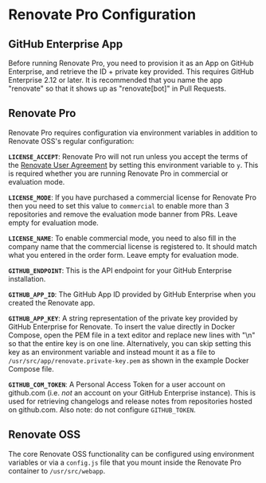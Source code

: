 # Renovate Pro Configuration

## GitHub Enterprise App

Before running Renovate Pro, you need to provision it as an App on GitHub Enterprise, and retrieve the ID + private key provided. This requires GitHub Enterprise 2.12 or later. It is recommended that you name the app "renovate" so that it shows up as "renovate[bot]" in Pull Requests.

## Renovate Pro

Renovate Pro requires configuration via environment variables in addition to Renovate OSS's regular configuration:

**`LICENSE_ACCEPT`**: Renovate Pro will not run unless you accept the terms of the [Renovate User Agreement](https://renovatebot.com/user-agreement) by setting this environment variable to `y`. This is required whether you are running Renovate Pro in commercial or evaluation mode.

**`LICENSE_MODE`**: If you have purchased a commercial license for Renovate Pro then you need to set this value to `commercial` to enable more than 3 repositories and remove the evaluation mode banner from PRs. Leave empty for evaluation mode.

**`LICENSE_NAME`**: To enable commercial mode, you need to also fill in the company name that the commercial license is registered to. It should match what you entered in the order form. Leave empty for evaluation mode.

**`GITHUB_ENDPOINT`**: This is the API endpoint for your GitHub Enterprise installation.

**`GITHUB_APP_ID`**: The GitHub App ID provided by GitHub Enterprise when you created the Renovate app.

**`GITHUB_APP_KEY`**: A string representation of the private key provided by GitHub Enterprise for Renovate. To insert the value directly in Docker Compose, open the PEM file in a text editor and replace new lines with "\n" so that the entire key is on one line. Alternatively, you can skip setting this key as an environment variable and instead mount it as a file to `/usr/src/app/renovate.private-key.pem` as shown in the example Docker Compose file.

**`GITHUB_COM_TOKEN`**: A Personal Access Token for a user account on github.com (i.e. *not* an account on your GitHub Enterprise instance). This is used for retrieving changelogs and release notes from repositories hosted on github.com. Also note: do not configure `GITHUB_TOKEN`.

## Renovate OSS

The core Renovate OSS functionality can be configured using environment variables or via a `config.js` file that you mount inside the Renovate Pro container to `/usr/src/webapp`.
